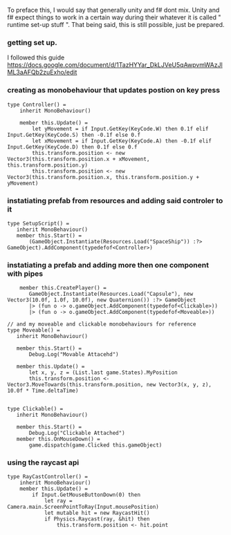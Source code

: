 To preface this, I would say that generally unity and f# dont mix. Unity and f# expect things to work in a certain way during their whatever it is called " runtime set-up stuff ". 
That being said, this is still possible, just be prepared. 

### getting set up.
I followed this guide https://docs.google.com/document/d/1TazHYYar_DkLJVeU5qAwpvmWAzJlML3aAFQb2zuExho/edit


### creating as monobehaviour that updates postion on key press

```f#
type Controller() = 
    inherit MonoBehaviour()
    
    member this.Update() = 
        let yMovement = if Input.GetKey(KeyCode.W) then 0.1f elif Input.GetKey(KeyCode.S) then -0.1f else 0.f
        let xMovement = if Input.GetKey(KeyCode.A) then -0.1f elif Input.GetKey(KeyCode.D) then 0.1f else 0.f
        this.transform.position <- new Vector3(this.transform.position.x + xMovement, this.transform.position.y)
        this.transform.position <- new Vector3(this.transform.position.x, this.transform.position.y + yMovement)
 ```
 
 ### instatiating prefab from resources and adding said controler to it
 
 ```f#
 type SetupScript() = 
    inherit MonoBehaviour()
    member this.Start() =
        (GameObject.Instantiate(Resources.Load("SpaceShip")) :?> GameObject).AddComponent(typedefof<Controller>)
 ```
 
 
 ### instatiating a prefab and adding more then one component with pipes
 ```f#
     member this.CreatePlayer() = 
        GameObject.Instantiate(Resources.Load("Capsule"), new Vector3(10.0f, 1.0f, 10.0f), new Quaternion()) :?> GameObject
        |> (fun o -> o.gameObject.AddComponent(typedefof<Clickable>))
        |> (fun o -> o.gameObject.AddComponent(typedefof<Moveable>))
        
 // and my moveable and clickable monobehaviours for reference
 type Moveable() = 
    inherit MonoBehaviour()

    member this.Start() = 
        Debug.Log("Movable Attacehd")

    member this.Update() =
        let x, y, z = (List.last game.States).MyPosition
        this.transform.position <- Vector3.MoveTowards(this.transform.position, new Vector3(x, y, z), 10.0f * Time.deltaTime)


type Clickable() = 
    inherit MonoBehaviour()

    member this.Start() = 
        Debug.Log("Clickable Attached")
    member this.OnMouseDown() = 
        game.dispatch(game.Clicked this.gameObject)
```

### using the raycast api
```f#
type RayCastController() = 
    inherit MonoBehaviour()
    member this.Update() = 
        if Input.GetMouseButtonDown(0) then 
            let ray = Camera.main.ScreenPointToRay(Input.mousePosition)
            let mutable hit = new RaycastHit()
            if Physics.Raycast(ray, &hit) then 
                this.transform.position <- hit.point
    
```
